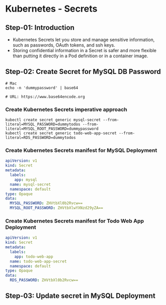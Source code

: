# Kubernetes - Secrets

## Step-01: Introduction
- Kubernetes Secrets let you store and manage sensitive information, such as passwords, OAuth tokens, and ssh keys.
- Storing confidential information in a Secret is safer and more flexible than putting it directly in a Pod definition or in a container image.

## Step-02: Create Secret for MySQL DB Password

```
# Mac
echo -n 'dummypassword' | base64

# URL: https://www.base64encode.org
```
### Create Kubernetes Secrets imperative approach
```
kubectl create secret generic mysql-secret --from-literal=MYSQL_PASSWORD=dummytodos --from-literal=MYSQL_ROOT_PASSWORD=dummypassword
kubectl create secret generic todo-web-app-secret --from-literal=RDS_PASSWORD=dummytodos
```
### Create Kubernetes Secrets manifest for MySQL Deployment
```yaml
apiVersion: v1
kind: Secret
metadata:
  labels:
    app: mysql
  name: mysql-secret
  namespace: default
type: Opaque
data:
  MYSQL_PASSWORD: ZHVtbXl0b2Rvcw==
  MYSQL_ROOT_PASSWORD: ZHVtbXlwYXNzd29yZA==
```

### Create Kubernetes Secrets manifest for Todo Web App Deployment
```yaml
apiVersion: v1
kind: Secret
metadata:
  labels:
    app: todo-web-app
  name: todo-web-app-secret
  namespace: default
type: Opaque
data:
  RDS_PASSWORD: ZHVtbXl0b2Rvcw==
```
## Step-03: Update secret in MySQL Deployment
```yaml

```